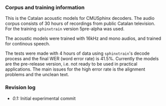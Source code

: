 ### Corpus and training information

This is the Catalan acoustic models for CMUSphinx decoders. The audio corpus 
consists of 30 hours of recordings from public Catalan television. For the 
training `sphinxtrain` version 5pre-alpha was used. 

The acoustic models were trained with 16kHz and mono audios, and trained for
continous speech. 

The tests were made with 4 hours of data using `sphinxtrain`'s decode process 
and the final WER (word error rate) is 41.5%. Currently the models are the 
pre-release version, i.e. not ready to be used in practical applications. The
main issues for the high error rate is the alignment problems and the unclean
text.

### Revision log

* _0.1:_ Initial experimental commit
